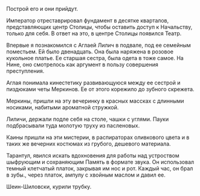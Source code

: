 Построй его и они прийдут.

Император отреставрировал фундамент в десятке кварталов, представляющих центр Столицы, чтобы оставить доступ к Начальству, только для себя. В ответ на это, в центре Столицы появился Театр.

Впервые я познакомился с Аглаей Лилич в подвале, под ее семейным поместьем. Ей было двенадцать. Она была наряжена в розовое кукольное платье. Ее старшая сестра, была одета в тоже самое. На Нине, оно смотрелось как аргумент в пользу совершения преступления.  

Аглая понимала кинестетику развивающуюся между ее сестрой и пиздюками четы Меркинов. Ее от этого корежило до зубного скрежета.

Меркины, пришли на эту вечеринку в красных массках с длинными носиками, набитыми ароматной стружкой.

Лиличи, держали подле себя на столе, чашки с углями. Пауки подбрасывали туда молотую труху из пасленовых.

Каины пришли на эти мистерии, в распираторах оливкового цвета и в таких же вечерних костюмах из грубого, дешевого материала.

Тарантул, явился искать вдохновения для работы над устроством шыфрующим и сохраняющим Память в формате звука. Он использовал темный клетчатый платок, закрывая им нос и рот. Каждый час, он брал в зубы., через платок, ампулу с хвойным маслом и давил ее.  
  
Шеин-Шиловски, курили трубку.
